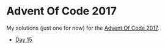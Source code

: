 # Advent Of Code 2017

My solutions (just one for now) for the [Advent Of Code 2017](http://adventofcode.com/2017/).

  - [Day 15](https://github.com/Partyschaum/adventofcode.com/tree/master/src/Day15)
  
